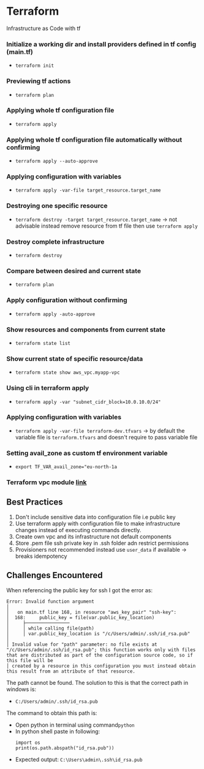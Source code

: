 # Terraform
Infrastructure as Code with tf

### Initialize a working dir and install providers defined in tf config (main.tf)

- `terraform init`

### Previewing tf actions

- `terraform plan`

### Applying whole tf configuration file

- `terraform apply`

### Applying whole tf configuration file automatically without confirming

- `terraform apply --auto-approve`

### Applying configuration with variables

- `terraform apply -var-file target_resource.target_name`

### Destroying one specific resource

- `terraform destroy -target target_resource.target_name` -> not advisable instead remove resource from tf file then use `terraform apply`

### Destroy complete infrastructure

- `terraform destroy`

### Compare between desired and current state

- `terraform plan`

### Apply configuration without confirming

- `terraform apply -auto-approve`

### Show resources and components from current state

- `terraform state list`

### Show current state of specific resource/data

- `terraform state show aws_vpc.myapp-vpc`

### Using cli in terraform apply 

-  `terraform apply -var "subnet_cidr_block=10.0.10.0/24"`

### Applying configuration with variables

- `terraform apply -var-file terraform-dev.tfvars` -> by default the variable file is `terraform.tfvars` and doesn't require to pass variable file

### Setting avail_zone as custom tf environment variable

- `export TF_VAR_avail_zone="eu-north-1a`

### Terraform vpc module [link](https://registry.terraform.io/modules/terraform-aws-modules/vpc/aws/latest)

## Best Practices
1. Don't include sensitive data into configuration file i.e public key
2. Use terraform apply with configuration file to make infrastructure changes instead of executing commands directly.
3. Create own vpc and its infrastructure not default components
4. Store .pem file ssh private key in .ssh folder adn restrict permissions
5. Provisioners not recommended instead use `user_data` if available -> breaks idempotency

## Challenges Encountered
When referencing the public key for ssh I got the error as:

```
Error: Invalid function argument
│
│   on main.tf line 168, in resource "aws_key_pair" "ssh-key":
│  168:     public_key = file(var.public_key_location)
│     ├────────────────
│     │ while calling file(path)
│     │ var.public_key_location is "/c/Users/admin/.ssh/id_rsa.pub"
│
│ Invalid value for "path" parameter: no file exists at "/c/Users/admin/.ssh/id_rsa.pub"; this function works only with files that are distributed as part of the configuration source code, so if this file will be        
│ created by a resource in this configuration you must instead obtain this result from an attribute of that resource.
```
The path cannot be found. The solution to this is that the correct path in windows is:

- `C:/Users/admin/.ssh/id_rsa.pub`

The command to obtain this path is:
- Open python in terminal using command`python`
- In python shell paste in following:
    ```
    import os
    print(os.path.abspath("id_rsa.pub"))
    ```
- Expected output:
`C:\Users\admin\.ssh\id_rsa.pub`